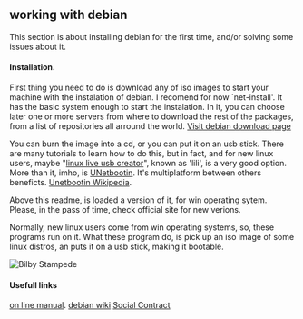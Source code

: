 ## working with debian
This section is about installing debian for the first time, and/or solving some
issues about it.
#### Installation.
First thing you need to do is download any of iso images to start your machine
with the instalation of debian. I recomend for now `net-install'. It has the
basic system enough to start the instalation. In it, you can choose later one
or more servers from where to download the rest of the packages, from a list of
repositories all arround the world. [Visit debian download
page](https://www.debian.org/releases/stable/debian-installer/)

You can burn the image into a cd, or you can put it on an usb stick. There are
many tutorials to learn how to do this, but in fact, and for new linux users,
maybe "[linux live usb creator](http://www.linuxliveusb.com/)", known as
'lili', is a very good option. More than it, imho, is
[UNetbootin](http://unetbootin.sourceforge.net/). It's multiplatform between
others beneficts. [Unetbootin
Wikipedia](https://en.wikipedia.org/wiki/UNetbootin).

Above this readme, is loaded a version of it, for win operating sytem. Please, 
in the pass of time, check official site for new verions.

Normally, new linux users come from win operating systems, so, these programs run on
it. What these program do, is pick up an iso image of some linux distros, an
puts it on a usb stick, making it bootable.

![Bilby
Stampede](https://github.com/xifox/working-guide/blob/master/debian/carcajada.png)

#### Usefull links

[on line manual](https://www.debian.org/releases/stable/installmanual).
[debian wiki](https://wiki.debian.org/)
[Social Contract](https://www.debian.org/social_contract)
